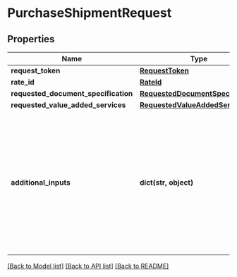 # PurchaseShipmentRequest

## Properties
Name | Type | Description | Notes
------------ | ------------- | ------------- | -------------
**request_token** | [**RequestToken**](RequestToken.md) |  | 
**rate_id** | [**RateId**](RateId.md) |  | 
**requested_document_specification** | [**RequestedDocumentSpecification**](RequestedDocumentSpecification.md) |  | 
**requested_value_added_services** | [**RequestedValueAddedServiceList**](RequestedValueAddedServiceList.md) |  | [optional] 
**additional_inputs** | **dict(str, object)** | The additional inputs required to purchase a shipping offering, in JSON format. The JSON provided here must adhere to the JSON schema that is returned in the response to the getAdditionalInputs operation.  Additional inputs are only required when indicated by the requiresAdditionalInputs property in the response to the getRates operation. | [optional] 

[[Back to Model list]](../README.md#documentation-for-models) [[Back to API list]](../README.md#documentation-for-api-endpoints) [[Back to README]](../README.md)


